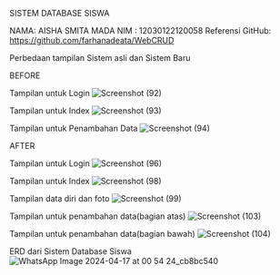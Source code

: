 SISTEM DATABASE SISWA

NAMA: AISHA SMITA MADA
NIM : 12030122120058
Referensi GitHub: https://github.com/farhanadeata/WebCRUD

Perbedaan tampilan Sistem asli dan Sistem Baru

BEFORE

Tampilan untuk Login
![Screenshot (92)](https://github.com/AishaSmitaMada/PengkodeanDanPemrograman-Sistem-DatabaseSiswa/assets/153173592/72ea937c-ec1d-4855-8f4e-1a79a748a6a0)

Tampilan untuk Index
![Screenshot (93)](https://github.com/AishaSmitaMada/PengkodeanDanPemrograman-Sistem-DatabaseSiswa/assets/153173592/1deee368-c694-4fc4-8f34-c7ab007df05e)

Tampilan untuk Penambahan Data
![Screenshot (94)](https://github.com/AishaSmitaMada/PengkodeanDanPemrograman-Sistem-DatabaseSiswa/assets/153173592/45a44d16-4425-44b9-8bd8-f23e22b1d072)


AFTER

Tampilan untuk Login
![Screenshot (96)](https://github.com/AishaSmitaMada/PengkodeanDanPemrograman-Sistem-DatabaseSiswa/assets/153173592/7e3e33c6-8160-4afc-86a7-d7718f0da482)

Tampilan untuk Index
![Screenshot (98)](https://github.com/AishaSmitaMada/PengkodeanDanPemrograman-Sistem-DatabaseSiswa/assets/153173592/4d9dd93c-e0a2-4d5f-b5dd-c6ce29f745b6)

Tampilan data diri dan foto
![Screenshot (99)](https://github.com/AishaSmitaMada/PengkodeanDanPemrograman-Sistem-DatabaseSiswa/assets/153173592/3ff3d908-e585-4fb9-9f3d-eddb890729c0)

Tampilan untuk penambahan data(bagian atas)
![Screenshot (103)](https://github.com/AishaSmitaMada/PengkodeanDanPemrograman-Sistem-DatabaseSiswa/assets/153173592/4dbad0db-835f-4470-a48c-8bb248c50da1)

Tampilan untuk penambahan data(bagian bawah)
![Screenshot (104)](https://github.com/AishaSmitaMada/PengkodeanDanPemrograman-Sistem-DatabaseSiswa/assets/153173592/98efcb7f-0f22-4e27-ae9a-fa79d00fb9a0)


ERD dari Sistem Database Siswa
![WhatsApp Image 2024-04-17 at 00 54 24_cb8bc540](https://github.com/AishaSmitaMada/PengkodeanDanPemrograman-Sistem-DatabaseSiswa/assets/153173592/61a37de8-ac97-4c07-9043-7002a67e02ac)
